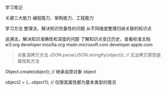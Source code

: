 学习笔记

关键三大能力 编程能力、架构能力、工程能力

学习方法 整理法，解决知识完备性的问题 从不同维度整理归纳关联的知识点

追溯法，解决知识准确性和深度的问题 了解知识点变迁历史，查看标准文档 w3.org developer.mozilla.org msdn.microsoft.com developer.apple.com

> 对象深拷贝方法
> JSON.parse(JSON.stringify(object)); // 无法拷贝原型链属性和方法

Object.create(object); // 继承自原对象 object

object2 = {...object1}; // 仅限其属性都为基本类型的情况
